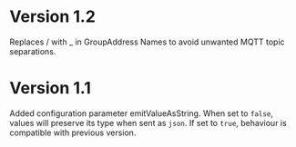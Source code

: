 # Version 1.2
Replaces / with _ in GroupAddress Names to avoid unwanted MQTT topic separations.

# Version 1.1
Added configuration parameter emitValueAsString. When set to `false`, values will preserve its type when sent as `json`. If set to `true`, behaviour is compatible with previous version.